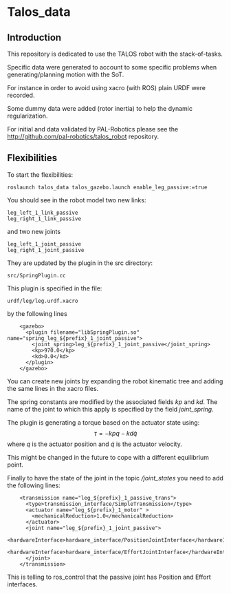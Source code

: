 Talos_data
==========

## Introduction

This repository is dedicated to use the TALOS robot with the stack-of-tasks.

Specific data were generated to account to some specific problems when generating/planning motion
with the SoT.

For instance in order to avoid using xacro (with ROS) plain URDF were recorded.

Some dummy data were added (rotor inertia) to help the dynamic regularization.

For initial and data validated by PAL-Robotics please see the http://github.com/pal-robotics/talos_robot
repository.

## Flexibilities

To start the flexibilities:
```
roslaunch talos_data talos_gazebo.launch enable_leg_passive:=true
```

You should see in the robot model two new links:
```
leg_left_1_link_passive
leg_right_1_link_passive
```
and two new joints
```
leg_left_1_joint_passive
leg_right_1_joint_passive
```

They are updated by the plugin in the src directory:
```
src/SpringPlugin.cc
```

This plugin is specified in the file:
```
urdf/leg/leg.urdf.xacro
```
by the following lines
```
    <gazebo>
      <plugin filename="libSpringPlugin.so" name="spring_leg_${prefix}_1_joint_passive">
        <joint_spring>leg_${prefix}_1_joint_passive</joint_spring>
        <kp>970.0</kp>
        <kd>0.0</kd>
      </plugin>
    </gazebo>
```

You can create new joints by expanding the robot kinematic tree
and adding the same lines in the xacro files.

The spring constants are modified by the associated fields
*kp* and *kd*.
The name of the joint to which this apply is specified by the field
*joint_spring*.

The plugin is generating a torque based on the actuator state using:
$$\tau = - kp q - kd \dot{q}$$ where $q$ is the actuator position and $\dot{q}$
is the actuator velocity.

This might be changed in the future to cope with a different equilibrium point.

Finally to have the state of the joint in the topic */joint_states* you need to add the following lines:
```
    <transmission name="leg_${prefix}_1_passive_trans">
      <type>transmission_interface/SimpleTransmission</type>
      <actuator name="leg_${prefix}_1_motor" >
        <mechanicalReduction>1.0</mechanicalReduction>
      </actuator>
      <joint name="leg_${prefix}_1_joint_passive">
        <hardwareInterface>hardware_interface/PositionJointInterface</hardwareInterface>
        <hardwareInterface>hardware_interface/EffortJointInterface</hardwareInterface>
      </joint>
    </transmission>
```

This is telling to ros_control that the passive joint has Position and Effort interfaces.







